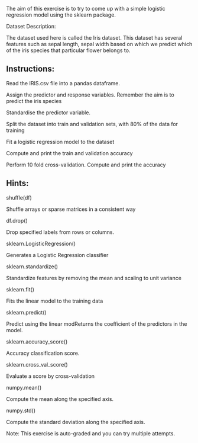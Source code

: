 The aim of this exercise is to try to come up with a simple logistic regression model using the sklearn package.

Dataset Description:

The dataset used here is called the Iris dataset. This dataset has several features such as sepal length, sepal width based on which we predict which of the iris species that particular flower belongs to.

## **Instructions:**

Read the IRIS.csv file into a pandas dataframe.

Assign the predictor and response variables. Remember the aim is to predict the iris species

Standardise the predictor variable.

Split the dataset into train and validation sets, with 80% of the data for training

Fit a logistic regression model to the dataset

Compute and print the train and validation accuracy

Perform 10 fold cross-validation. Compute and print the accuracy

## **Hints:**

shuffle(df)

Shuffle arrays or sparse matrices in a consistent way

df.drop()

Drop specified labels from rows or columns.

sklearn.LogisticRegression()

Generates a Logistic Regression classifier

sklearn.standardize()

Standardize features by removing the mean and scaling to unit variance

sklearn.fit()

Fits the linear model to the training data

sklearn.predict()

Predict using the linear modReturns the coefficient of the predictors in the model.

sklearn.accuracy_score()

Accuracy classification score.

sklearn.cross_val_score()

Evaluate a score by cross-validation

numpy.mean()

Compute the mean along the specified axis.

numpy.std()

Compute the standard deviation along the specified axis.


Note: This exercise is auto-graded and you can try multiple attempts. 